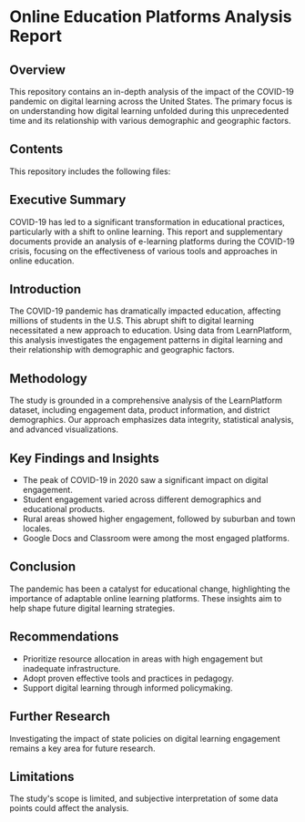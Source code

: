 # Online Education Platforms Analysis Report

## Overview
This repository contains an in-depth analysis of the impact of the COVID-19 pandemic on digital learning across the United States. The primary focus is on understanding how digital learning unfolded during this unprecedented time and its relationship with various demographic and geographic factors.

## Contents
This repository includes the following files:


## Executive Summary
COVID-19 has led to a significant transformation in educational practices, particularly with a shift to online learning. This report and supplementary documents provide an analysis of e-learning platforms during the COVID-19 crisis, focusing on the effectiveness of various tools and approaches in online education.

## Introduction
The COVID-19 pandemic has dramatically impacted education, affecting millions of students in the U.S. This abrupt shift to digital learning necessitated a new approach to education. Using data from LearnPlatform, this analysis investigates the engagement patterns in digital learning and their relationship with demographic and geographic factors.

## Methodology
The study is grounded in a comprehensive analysis of the LearnPlatform dataset, including engagement data, product information, and district demographics. Our approach emphasizes data integrity, statistical analysis, and advanced visualizations.

## Key Findings and Insights
- The peak of COVID-19 in 2020 saw a significant impact on digital engagement.
- Student engagement varied across different demographics and educational products.
- Rural areas showed higher engagement, followed by suburban and town locales.
- Google Docs and Classroom were among the most engaged platforms.

## Conclusion
The pandemic has been a catalyst for educational change, highlighting the importance of adaptable online learning platforms. These insights aim to help shape future digital learning strategies.

## Recommendations
- Prioritize resource allocation in areas with high engagement but inadequate infrastructure.
- Adopt proven effective tools and practices in pedagogy.
- Support digital learning through informed policymaking.

## Further Research
Investigating the impact of state policies on digital learning engagement remains a key area for future research.

## Limitations
The study's scope is limited, and subjective interpretation of some data points could affect the analysis.
